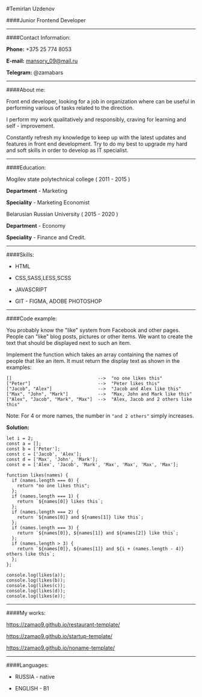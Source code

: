 #Temirlan Uzdenov

####Junior Frontend Developer

---

####Contact Information:

**Phone:** +375 25 774 8053

**E-mail:** [mansory_09@mail.ru](mansory_09@mail.ru)

**Telegram:** @zamabars

---

####About me:

Front end developer, looking for a job in organization where can be useful in performing various of tasks related to the direction.

I perform my work qualitatively and responsibly, craving for learning and self - improvement.

Constantly refresh my knowledge to keep up with the latest updates and features in front end development. Try to do my best to upgrade my hard and soft skills in order to develop as IT specialist.

---

####Education:

Mogilev state polytechnical college ( 2011 - 2015 )

**Department** - Marketing

**Speciality** - Marketing Economist

Belarusian Russian University ( 2015 - 2020 )

**Department** - Economy

**Speciality** -
Finance and Credit.

---

####Skills:

- HTML

- CSS,SASS,LESS,SCSS

- JAVASCRIPT

- GIT - FIGMA, ADOBE PHOTOSHOP

---

####Code example:

You probably know the "like" system from Facebook and other pages. People can "like" blog posts, pictures or other items. We want to create the text that should be displayed
next to such an item.

Implement the function which takes an array containing the
names of people that like an item. It must return the display text as shown in
the examples:

```
[]                                -->  "no one likes this"
["Peter"]                         -->  "Peter likes this"
["Jacob", "Alex"]                 -->  "Jacob and Alex like this"
["Max", "John", "Mark"]           -->  "Max, John and Mark like this"
["Alex", "Jacob", "Mark", "Max"]  -->  "Alex, Jacob and 2 others like this"
```

Note: For 4 or more names, the number in `"and 2 others"` simply increases.

**Solution:**

```
let i = 2;
const a = [];
const b = ['Peter'];
const c = ['Jacob', 'Alex'];
const d = ['Max', 'John', 'Mark'];
const e = ['Alex', 'Jacob', 'Mark', 'Max', 'Max', 'Max', 'Max'];

function likes(names) {
  if (names.length === 0) {
    return "no one likes this";
  };
  if (names.length === 1) {
    return `${names[0]} likes this`;
  };
  if (names.length === 2) {
    return `${names[0]} and ${names[1]} like this`;
  };
  if (names.length === 3) {
    return `${names[0]}, ${names[1]} and ${names[2]} like this`;
  };
  if (names.length > 3) {
    return `${names[0]}, ${names[1]} and ${i + (names.length - 4)} others like this`;
  };
};

console.log(likes(a));
console.log(likes(b));
console.log(likes(c));
console.log(likes(d));
console.log(likes(e));

```

---

####My works:

https://zamao9.github.io/restaurant-template/

https://zamao9.github.io/startup-template/

https://zamao9.github.io/noname-template/

---

####Languages:

- RUSSIA - native

- ENGLISH - B1
